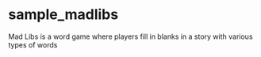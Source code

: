 # sample_madlibs
  Mad Libs is a word game where players fill in blanks in a story with various types of words
